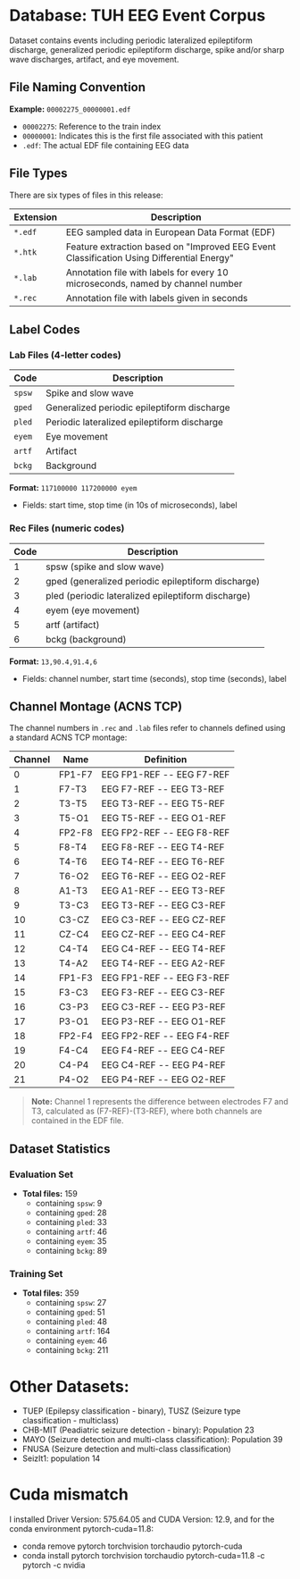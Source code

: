 # Database: TUH EEG Event Corpus

Dataset contains events including periodic lateralized epileptiform discharge, generalized periodic epileptiform discharge, spike and/or sharp wave discharges, artifact, and eye movement.

## File Naming Convention

**Example:** `00002275_00000001.edf`
- `00002275`: Reference to the train index
- `00000001`: Indicates this is the first file associated with this patient
- `.edf`: The actual EDF file containing EEG data

## File Types

There are six types of files in this release:

| Extension | Description |
|-----------|-------------|
| `*.edf` | EEG sampled data in European Data Format (EDF) |
| `*.htk` | Feature extraction based on "Improved EEG Event Classification Using Differential Energy" |
| `*.lab` | Annotation file with labels for every 10 microseconds, named by channel number |
| `*.rec` | Annotation file with labels given in seconds |

## Label Codes

### Lab Files (4-letter codes)

| Code | Description |
|------|-------------|
| `spsw` | Spike and slow wave |
| `gped` | Generalized periodic epileptiform discharge |
| `pled` | Periodic lateralized epileptiform discharge |
| `eyem` | Eye movement |
| `artf` | Artifact |
| `bckg` | Background |

**Format:** `117100000 117200000 eyem`
- Fields: start time, stop time (in 10s of microseconds), label

### Rec Files (numeric codes)

| Code | Description |
|------|-------------|
| 1 | spsw (spike and slow wave) |
| 2 | gped (generalized periodic epileptiform discharge) |
| 3 | pled (periodic lateralized epileptiform discharge) |
| 4 | eyem (eye movement) |
| 5 | artf (artifact) |
| 6 | bckg (background) |

**Format:** `13,90.4,91.4,6`
- Fields: channel number, start time (seconds), stop time (seconds), label

## Channel Montage (ACNS TCP)

The channel numbers in `.rec` and `.lab` files refer to channels defined using a standard ACNS TCP montage:

| Channel | Name | Definition |
|---------|------|------------|
| 0 | FP1-F7 | EEG FP1-REF -- EEG F7-REF |
| 1 | F7-T3 | EEG F7-REF -- EEG T3-REF |
| 2 | T3-T5 | EEG T3-REF -- EEG T5-REF |
| 3 | T5-O1 | EEG T5-REF -- EEG O1-REF |
| 4 | FP2-F8 | EEG FP2-REF -- EEG F8-REF |
| 5 | F8-T4 | EEG F8-REF -- EEG T4-REF |
| 6 | T4-T6 | EEG T4-REF -- EEG T6-REF |
| 7 | T6-O2 | EEG T6-REF -- EEG O2-REF |
| 8 | A1-T3 | EEG A1-REF -- EEG T3-REF |
| 9 | T3-C3 | EEG T3-REF -- EEG C3-REF |
| 10 | C3-CZ | EEG C3-REF -- EEG CZ-REF |
| 11 | CZ-C4 | EEG CZ-REF -- EEG C4-REF |
| 12 | C4-T4 | EEG C4-REF -- EEG T4-REF |
| 13 | T4-A2 | EEG T4-REF -- EEG A2-REF |
| 14 | FP1-F3 | EEG FP1-REF -- EEG F3-REF |
| 15 | F3-C3 | EEG F3-REF -- EEG C3-REF |
| 16 | C3-P3 | EEG C3-REF -- EEG P3-REF |
| 17 | P3-O1 | EEG P3-REF -- EEG O1-REF |
| 18 | FP2-F4 | EEG FP2-REF -- EEG F4-REF |
| 19 | F4-C4 | EEG F4-REF -- EEG C4-REF |
| 20 | C4-P4 | EEG C4-REF -- EEG P4-REF |
| 21 | P4-O2 | EEG P4-REF -- EEG O2-REF |

> **Note:** Channel 1 represents the difference between electrodes F7 and T3, calculated as (F7-REF)-(T3-REF), where both channels are contained in the EDF file.

## Dataset Statistics

### Evaluation Set
- **Total files:** 159
  - containing `spsw`: 9
  - containing `gped`: 28
  - containing `pled`: 33
  - containing `artf`: 46
  - containing `eyem`: 35
  - containing `bckg`: 89

### Training Set
- **Total files:** 359
  - containing `spsw`: 27
  - containing `gped`: 51
  - containing `pled`: 48
  - containing `artf`: 164
  - containing `eyem`: 46
  - containing `bckg`: 211
 
# Other Datasets:
- TUEP (Epilepsy classification - binary), TUSZ (Seizure type classification - multiclass)
- CHB-MIT (Peadiatric seizure detection - binary): Population 23
- MAYO (Seizure detection and multi-class classification): Population 39
- FNUSA (Seizure detection and multi-class classification)
- SeizIt1: population 14

# Cuda mismatch
I installed Driver Version: 575.64.05 and CUDA Version: 12.9, and for the conda environment pytorch-cuda=11.8:
- conda remove pytorch torchvision torchaudio pytorch-cuda
- conda install pytorch torchvision torchaudio pytorch-cuda=11.8 -c pytorch -c nvidia

